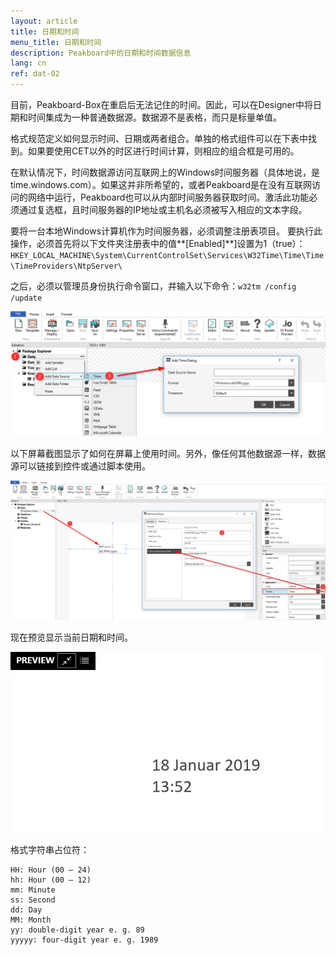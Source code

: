 ```yaml
---
layout: article
title: 日期和时间
menu_title: 日期和时间
description: Peakboard中的日期和时间数据信息
lang: cn
ref: dat-02
---
```

目前，Peakboard-Box在重启后无法记住的时间。因此，可以在Designer中将日期和时间集成为一种普通数据源。数据源不是表格，而只是标量单值。

格式规范定义如何显示时间、日期或两者组合。单独的格式组件可以在下表中找到。如果要使用CET以外的时区进行时间计算，则相应的组合框是可用的。

在默认情况下，时间数据源访问互联网上的Windows时间服务器（具体地说，是time.windows.com）。如果这并非所希望的，或者Peakboard是在没有互联网访问的网络中运行，Peakboard也可以从内部时间服务器获取时间。激活此功能必须通过复选框，且时间服务器的IP地址或主机名必须被写入相应的文本字段。

要将一台本地Windows计算机作为时间服务器，必须调整注册表项目。
要执行此操作，必须首先将以下文件夹注册表中的值**[Enabled]**]设置为1（true）：
`HKEY_LOCAL_MACHINE\System\CurrentControlSet\Services\W32Time\Time\Time\TimeProviders\NtpServer\`

之后，必须以管理员身份执行命令窗口，并输入以下命令：`w32tm /config /update`

 ![Add Time Dialog](/assets/images/data-sources/date-and-time/add-time-dialog.png)

以下屏幕截图显示了如何在屏幕上使用时间。另外，像任何其他数据源一样，数据源可以链接到控件或通过脚本使用。

 ![Place Time](/assets/images/data-sources/date-and-time/place-time.png)

现在预览显示当前日期和时间。

![Preview Time](/assets/images/data-sources/date-and-time/preview-time.png)

格式字符串占位符：

 ```
HH: Hour (00 – 24)
hh: Hour (00 – 12)
mm: Minute
ss: Second
dd: Day
MM: Month
yy: double-digit year e. g. 89
yyyyy: four-digit year e. g. 1989
```
